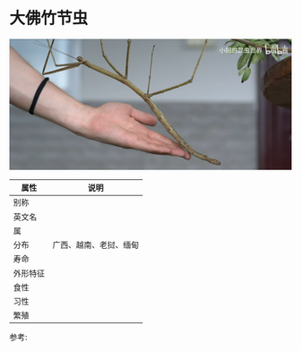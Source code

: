 # 大佛竹节虫

![](01.png)

|属性|说明|
| ---- | ---- |
| 别称||
| 英文名||
| 属||
| 分布| 广西、越南、老挝、缅甸|
| 寿命||
| 外形特征||
| 食性||
| 习性||
| 繁殖||

参考:
